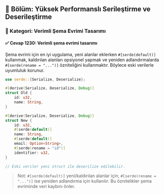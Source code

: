 ## 📘 Bölüm: Yüksek Performanslı Serileştirme ve Deserileştirme
### 🔹 Kategori: Verimli Şema Evrimi Tasarımı
#### ✅ Cevap 1230: Verimli şema evrimi tasarımı

Şema evrimi için en iyi uygulama, yeni alanlar eklerken `#[serde(default)]` kullanmak, kaldırılan alanları opsiyonel yapmak ve yeniden adlandırmalarda `#[serde(rename = "...")]` özniteliğini kullanmaktır. Böylece eski verilerle uyumluluk korunur.

```rust
use serde::{Serialize, Deserialize};

#[derive(Serialize, Deserialize, Debug)]
struct Old {
    id: u32,
    name: String,
}

#[derive(Serialize, Deserialize, Debug)]
struct New {
    id: u32,
    #[serde(default)]
    name: String,
    #[serde(default)]
    email: Option<String>,
    #[serde(rename = "id")]
    identifier: u32,
}

// Eski veriler yeni struct ile deserilize edilebilir.
```

> Not: `#[serde(default)]` yeni/kaldırılan alanlar için, `#[serde(rename = "...")]` ise yeniden adlandırma için kullanılır. Bu öznitelikler şema evriminde veri kaybını önler.
